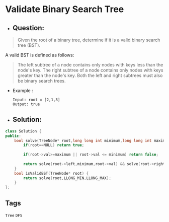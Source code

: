 # Validate Binary Search Tree
- ## Question:
>Given the root of a binary tree, determine if it is a valid binary search tree (BST).
>
A valid BST is defined as follows:
>
>The left subtree of a node contains only nodes with keys less than the node's key.
>The right subtree of a node contains only nodes with keys greater than the node's key.
>Both the left and right subtrees must also be binary search trees.

- Example :

      Input: root = [2,1,3]
      Output: true
      

- ## Solution:
```cpp
class Solution {
public:
    bool solve(TreeNode* root,long long int minimum,long long int maximum){
        if(root==NULL) return true;
        
        if(root->val>=maximum || root->val <= minimum) return false;
        
        return solve(root->left,minimum,root->val) && solve(root->right,root->val,maximum);
    }
    bool isValidBST(TreeNode* root) {
        return solve(root,LLONG_MIN,LLONG_MAX);
    }
};
```
## Tags
`Tree` `DFS`
